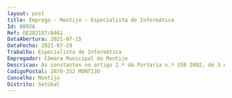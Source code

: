 ```yaml
--- 
layout: post
title: Emprego - Montijo - Especialista de Informática
Id: 88926
Ref: OE202107/0461
DataAbertura: 2021-07-15
DataFecho: 2021-07-29
Trabalho: Especialista de Informática
Empregador: Câmara Municipal do Montijo
Descricao: As constantes no artigo 2.º da Portaria n.º 358 2002, de 3 de abril e as constantes no Mapa de Pessoal e Plano de Recrutamento para o ano 2021 Apoio e Gestão de Redes e Sistemas  Apoio e gestão na área das Telecomunicações  Apoio às aplicações  Apoio à página Internet e Intranet.
CodigoPostal: 2870-352 MONTIJO
Concelho: Montijo
Distrito: Setúbal
--- 
```

